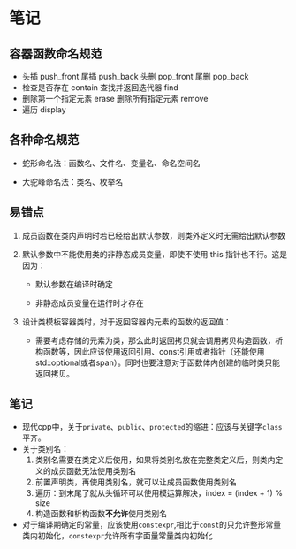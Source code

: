 # 笔记

## 容器函数命名规范

* 头插	push_front
  尾插	push_back
  头删	pop_front
  尾删	pop_back
* 检查是否存在  contain
  查找并返回迭代器  find
* 删除第一个指定元素  erase
  删除所有指定元素  remove
* 遍历  display



## 各种命名规范

* 蛇形命名法：函数名、文件名、变量名、命名空间名

* 大驼峰命名法：类名、枚举名



## 易错点

1. 成员函数在类内声明时若已经给出默认参数，则类外定义时无需给出默认参数
2. 默认参数中不能使用类的非静态成员变量，即使不使用 this 指针也不行。这是因为：

   * 默认参数在编译时确定

   * 非静态成员变量在运行时才存在
3. 设计类模板容器类时，对于返回容器内元素的函数的返回值：
   * 需要考虑存储的元素为类，那么此时返回拷贝就会调用拷贝构造函数，析构函数等，因此应该使用返回引用、const引用或者指针（还能使用std::optional或者span）。同时也要注意对于函数体内创建的临时类只能返回拷贝。



## 笔记

* 现代cpp中，关于`private`、`public`、`protected`的缩进：应该与关键字`class`平齐。
* 关于类别名：
  1. 类别名需要在类定义后使用，如果将类别名放在完整类定义后，则类内定义的成员函数无法使用类别名
  2. 前置声明类，再使用类别名，就可以让成员函数使用类别名
  3. 遍历：到末尾了就从头循环可以使用模运算解决，index = (index + 1) % size
  4. 构造函数和析构函数**不允许**使用类别名
* 对于编译期确定的常量，应该使用`constexpr`,相比于`const`的只允许整形常量类内初始化，`constexpr`允许所有字面量常量类内初始化
